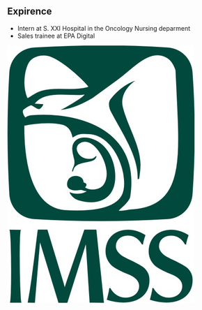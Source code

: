 ## Expirence 

- Intern at S. XXI Hospital in the Oncology Nursing deparment 
- Sales trainee at EPA Digital


![](images/Imss.jpeg)
